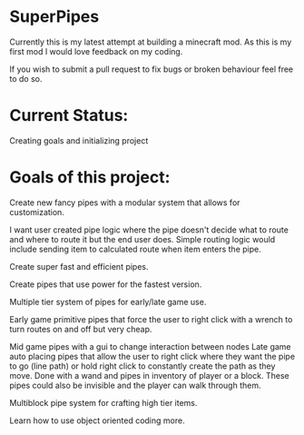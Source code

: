 # SuperPipes
Currently this is my latest attempt at building a minecraft mod. As this is my first mod I would love feedback on my coding.

If you wish to submit a pull request to fix bugs or broken behaviour feel free to do so. 

# Current Status: 
Creating goals and initializing project

# Goals of  this project:

Create new fancy pipes with a modular system that allows for customization.

I want user created pipe logic where the pipe doesn't decide what to route and where to route it but the end user does. Simple routing logic would include sending item to calculated route when item enters the pipe. 

Create super fast and efficient pipes.

Create pipes that use power for the fastest version. 

Multiple tier system of pipes for early/late game use. 

Early game primitive pipes that force the user to right click with a wrench to turn routes on and off but very cheap.

Mid game pipes with a gui to change interaction between nodes
Late game auto placing pipes that allow the user to right click where they want the pipe to go (line path) or hold right click to constantly create the path as they move. Done with a wand and pipes in inventory of player or a block. These pipes could also be invisible and the player can walk through them.

Multiblock pipe system for crafting high tier items.

Learn how to use object oriented coding more.
